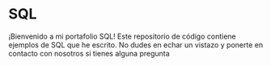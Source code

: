 # SQL
¡Bienvenido a mi portafolio SQL! Este repositorio de código contiene ejemplos de SQL que he escrito. No dudes en echar un vistazo y ponerte en contacto con nosotros si tienes alguna pregunta
